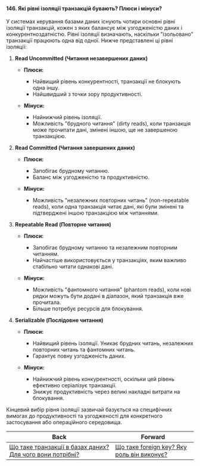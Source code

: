 #### 146. Які рівні ізоляції транзакцій бувають? Плюси і мінуси?

У системах керування базами даних існують чотири основні рівні ізоляції транзакцій, кожен з яких балансує між узгодженістю даних і конкурентноздатністю. Рівні ізоляції визначають, наскільки "ізольовано" транзакції працюють одна від одної. Нижче представлені ці рівні ізоляції:

1. **Read Uncommitted (Читання незавершених даних)**

   - **Плюси:**
     - Найвищий рівень конкурентності, транзакції не блокують одна іншу.
     - Найшвидший з точки зору продуктивності.
   
   - **Мінуси:**
     - Найнижчий рівень ізоляції. 
     - Можливість "брудного читання" (dirty reads), коли транзакція може прочитати дані, змінені іншою, ще не завершеною транзакцією.

2. **Read Committed (Читання завершених даних)**

   - **Плюси:**
     - Запобігає брудному читанню.
     - Баланс між узгодженістю та продуктивністю.
   
   - **Мінуси:**
     - Можливість "незалежних повторних читань" (non-repeatable reads), коли одна транзакція читає дані, які були змінені та підтверджені іншою транзакцією між читаннями.

3. **Repeatable Read (Повторне читання)**

   - **Плюси:**
     - Запобігає брудному читанню та незалежним повторним читанням.
     - Найчастіше використовується у транзакціях, яким важливо стабільно читати однакові дані.
   
   - **Мінуси:**
     - Можливість "фантомного читання" (phantom reads), коли нові рядки можуть бути додані в діапазон, який транзакція вже прочитала.
     - Більше потребує ресурсів для блокування.

4. **Serializable (Послідовне читання)**

   - **Плюси:**
     - Найвищий рівень ізоляції. Уникає брудних читань, незалежних повторних читань та фантомних читань.
     - Гарантує повну узгодженість даних.
   
   - **Мінуси:**
     - Найнижчий рівень конкурентності, оскільки цей рівень ефективно серіалізує транзакції.
     - Знижує продуктивність через великі накладні витрати на блокування.

Кінцевий вибір рівня ізоляції зазвичай базується на специфічних вимогах до продуктивності та узгодженості для конкретного застосування або операційного середовища.

| Back | Forward |
|---|---|
| [Що таке транзакції в базах даних? Для чого вони потрібні?](/ua/middle/database/what-are-transactions-in-databases-what-are-they-used-for.md)  | [Що таке foreign key? Яку роль він виконує?](/ua/middle/database/what-is-a-foreign-key-what-role-does-it-play.md) |